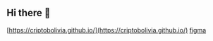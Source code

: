 ## Hi there 👋

[https://criptobolivia.github.io/](https://criptobolivia.github.io/)
[figma](https://www.figma.com/design/5LEI7z1boCiJpJ2qvGS0NU/criptomonedas.com.bo?t=yAmxeS7bScN25Vqw-0)
